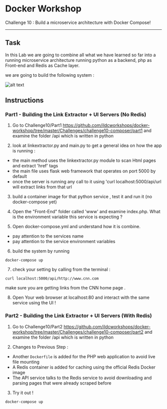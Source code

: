 # Docker Workshop
Challenge 10 : Build a microservice architecture with Docker Compose!

---
## Task
In this Lab we are going to combine all what we have learned so far into a running 
microservice architecture running python as a backend, php as Front-end and Redis as Cache layer.

we are going to build the following system :

![alt text](https://dev.azure.com/msblox/_git/ILDC-Docker-Workshop?path=%2FChallanges%2Fchallange10-composer%2Flink_extractor_diagram.png)


## Instructions 

### Part1 - Building the Link Extractor + UI Servers (No Redis)
 1. Go to Challenge10/Part1
https://github.com/ildcworkshops/docker-workshop/tree/master/Challenges/challenge10-composer/part1
 and examine the folder /api which is written in python
 
 2. look at linkextractor.py and main.py to get a general idea on how the app is running :
  - the main method uses the linkextractor.py module to scan Html pages and extract 'href' tags
  - the main file uses flask web framework that operates on port 5000 by default 
  - once the server is running any call to it using 'curl localhost:5000/api/url will extract links from that url

  3. build a container image for that python service , test it and run it (no docker-compose yet)

  4. Open the "Front-End" folder called 'www' and examine index.php.
  What is the environment variable this service is expecting ?

  5. Open docker-compose.yml and understand how it is combine. 
  - pay attention to the services name
  - pay attention to the service environment variables

  6. build the system by running
  ```
  docker-compose up
  ```

  7. check your setting by calling from the terminal :
  
  ```
  curl localhost:5000/api/http://www.cnn.com
  ```
  make sure you are getting links from the CNN home page .

  8. Open Your web browser at localhost:80 and interact with the same service using the UI !


### Part2 - Building the Link Extractor + UI Servers (With Redis)
1. Go to Challenge10/Part2
https://github.com/ildcworkshops/docker-workshop/tree/master/Challenges/challenge10-composer/part2
 and examine the folder /api which is written in python
 
 2. Changes to Previous Step :
 * Another `Dockerfile` is added for the PHP web application to avoid live file mounting
 * A Redis container is added for caching using the official Redis Docker image
 * The API service talks to the Redis service to avoid downloading and parsing pages that were already scraped before

 3. Try it out !
 ```
 docker-compose up
 ```
